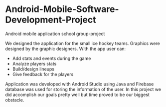 # Android-Mobile-Software-Development-Project

Android mobile application school group-project

We designed the application for the small ice hockey teams. Graphics were designed by the graphic designers. With the app user can:
- Add stats and events during the game
- Analyze players stats
- Build/design lineups
- Give feedback for the players

Application was developed with Android Studio using Java and Firebase database was used for storing the information of the user. In this project we did accomplish our goals pretty well but time proved to be our biggest obstacle.

